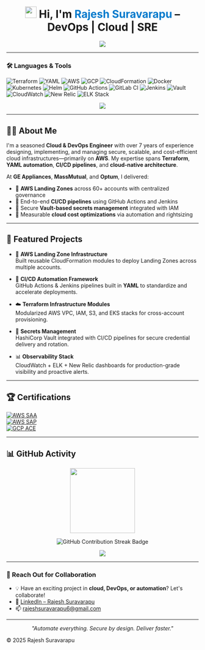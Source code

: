 <h1 align="center">
  <img src="https://github.githubassets.com/images/icons/emoji/unicode/1f44b.png" width="30" /> 
  Hi, I'm <span style="color:#007ACC;">Rajesh Suravarapu</span> – DevOps | Cloud | SRE
</h1>

<p align="center">
  <img src="https://readme-typing-svg.demolab.com?font=Fira+Code&duration=2500&pause=1000&center=true&width=500&lines=Cloud+%7C+DevOps+%7C+SRE+Engineer;Terraform+%26+YAML+Automation+Specialist;AWS+%7C+GCP+%7C+CI%2FCD+%7C+Vault+%7C+Helm;Automate+Everything+%F0%9F%9A%80;Secure+By+Design+%F0%9F%94%92;Deliver+Faster+%E2%9C%85" />
</p>

---

### 🛠️ Languages & Tools

![Terraform](https://img.shields.io/badge/Terraform-IaC-7B42BC?style=flat&logo=terraform)
![YAML](https://img.shields.io/badge/YAML-Workflow-blue?style=flat&logo=yaml&logoColor=white)
![AWS](https://img.shields.io/badge/AWS-232F3E?style=flat&logo=amazonaws&logoColor=white)
![GCP](https://img.shields.io/badge/GCP-4285F4?style=flat&logo=googlecloud&logoColor=white)
![CloudFormation](https://img.shields.io/badge/CloudFormation-FF4F8B?style=flat&logo=amazonaws)
![Docker](https://img.shields.io/badge/Docker-2496ED?style=flat&logo=docker)
![Kubernetes](https://img.shields.io/badge/Kubernetes-326CE5?style=flat&logo=kubernetes)
![Helm](https://img.shields.io/badge/Helm-0F1689?style=flat&logo=helm)
![GitHub Actions](https://img.shields.io/badge/GitHub%20Actions-CI%2FCD-2088FF?style=flat&logo=githubactions)
![GitLab CI](https://img.shields.io/badge/GitLab_CI-FC6D26?style=flat&logo=gitlab)
![Jenkins](https://img.shields.io/badge/Jenkins-D24939?style=flat&logo=jenkins)
![Vault](https://img.shields.io/badge/Vault-Secrets_Management-000000?style=flat&logo=vault)
![CloudWatch](https://img.shields.io/badge/CloudWatch-Monitoring-FF9900?style=flat&logo=amazonaws)
![New Relic](https://img.shields.io/badge/New%20Relic-008C99?style=flat&logo=newrelic)
![ELK Stack](https://img.shields.io/badge/ELK-005571?style=flat&logo=elasticstack)

<p align="center">
  <a href="https://github.com/rajeshsuravarapu06">
    <img src="https://github-readme-stats.vercel.app/api/top-langs/?username=rajeshsuravarapu06&layout=compact&theme=radical" />
  </a>
</p>

---

## 🧑‍💼 About Me

I'm a seasoned **Cloud & DevOps Engineer** with over 7 years of experience designing, implementing, and managing secure, scalable, and cost-efficient cloud infrastructures—primarily on **AWS**. My expertise spans **Terraform**, **YAML automation**, **CI/CD pipelines**, and **cloud-native architecture**.

At **GE Appliances**, **MassMutual**, and **Optum**, I delivered:
- 🔹 **AWS Landing Zones** across 60+ accounts with centralized governance  
- 🔹 End-to-end **CI/CD pipelines** using GitHub Actions and Jenkins  
- 🔹 Secure **Vault-based secrets management** integrated with IAM  
- 🔹 Measurable **cloud cost optimizations** via automation and rightsizing  

---

## 🧪 Featured Projects

- 🚀 **AWS Landing Zone Infrastructure**  
  Built reusable CloudFormation modules to deploy Landing Zones across multiple accounts.

- 🔁 **CI/CD Automation Framework**  
  GitHub Actions & Jenkins pipelines built in **YAML** to standardize and accelerate deployments.

- ☁️ **Terraform Infrastructure Modules**  
  Modularized AWS VPC, IAM, S3, and EKS stacks for cross-account provisioning.

- 🔐 **Secrets Management**  
  HashiCorp Vault integrated with CI/CD pipelines for secure credential delivery and rotation.

- 📊 **Observability Stack**  
  CloudWatch + ELK + New Relic dashboards for production-grade visibility and proactive alerts.

---

## 🏆 Certifications

[![AWS SAA](https://img.shields.io/badge/AWS%20Certified-SAA-orange?style=flat&logo=amazonaws&logoColor=white)](https://aws.amazon.com/certification/certified-solutions-architect-associate/)  
[![AWS SAP](https://img.shields.io/badge/AWS%20Certified-SAP--Pro-darkgreen?style=flat&logo=amazonaws&logoColor=white)](https://aws.amazon.com/certification/certified-solutions-architect-professional/)  
[![GCP ACE](https://img.shields.io/badge/GCP%20Certified-Associate%20Cloud%20Engineer-blue?style=flat&logo=googlecloud&logoColor=white)](https://cloud.google.com/certification/cloud-engineer)

---

## 📊 GitHub Activity

<p align="center">
  <a href="https://github.com/rajeshsuravarapu06">
    <img src="https://github-readme-stats.vercel.app/api?username=rajeshsuravarapu06&show_icons=true&theme=tokyonight&custom_title=My%20GitHub%20Stats" height="170"/>
  </a>
</p>

<p align="center">
  <img src="https://img.shields.io/badge/GitHub-Contribution%20Streak-informational?style=flat&logo=github&logoColor=white" alt="GitHub Contribution Streak Badge"/>
</p>

<p align="center">
  <img src="https://komarev.com/ghpvc/?username=rajeshsuravarapu06&label=Profile%20Views&color=0e75b6&style=flat-square" />
</p>

---

### 🤝 Reach Out for Collaboration

- 💡 Have an exciting project in **cloud, DevOps, or automation**? Let's collaborate!
- 💼 [LinkedIn – Rajesh Suravarapu](https://www.linkedin.com/in/rajesh-suravarapu)  
- 📫 [rajeshsuravarapu6@gmail.com](mailto:rajeshsuravarapu6@gmail.com)

---

<p align="center"><i>"Automate everything. Secure by design. Deliver faster."</i></p>

© 2025 Rajesh Suravarapu
